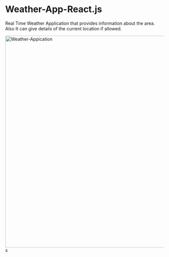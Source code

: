 # Weather-App-React.js
Real Time Weather Application that provides information about the area. 
Also It can give details of the current location if allowed.

<img width="671" alt="Weather-Appication" src="https://github.com/Lakshay-Aggrwal/Weather-App-React.js/assets/89836321/53e9d509-e28f-4be3-a8d6-8909b7d20d17">s
